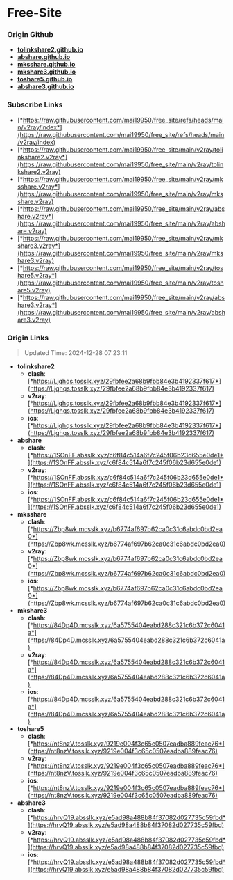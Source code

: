 # Free-Site

### Origin Github

- [**tolinkshare2.github.io**](https://github.com/tolinkshare2/tolinkshare2.github.io)
- [**abshare.github.io**](https://github.com/abshare/abshare.github.io)
- [**mksshare.github.io**](https://github.com/mksshare/mksshare.github.io)
- [**mkshare3.github.io**](https://github.com/mkshare3/mkshare3.github.io)
- [**toshare5.github.io**](https://github.com/toshare5/toshare5.github.io)
- [**abshare3.github.io**](https://github.com/abshare3/abshare3.github.io)

### Subscribe Links

- [*https://raw.githubusercontent.com/mai19950/free_site/refs/heads/main/v2ray/index*](https://raw.githubusercontent.com/mai19950/free_site/refs/heads/main/v2ray/index)
- [*https://raw.githubusercontent.com/mai19950/free_site/main/v2ray/tolinkshare2.v2ray*](https://raw.githubusercontent.com/mai19950/free_site/main/v2ray/tolinkshare2.v2ray)
- [*https://raw.githubusercontent.com/mai19950/free_site/main/v2ray/mksshare.v2ray*](https://raw.githubusercontent.com/mai19950/free_site/main/v2ray/mksshare.v2ray)
- [*https://raw.githubusercontent.com/mai19950/free_site/main/v2ray/abshare.v2ray*](https://raw.githubusercontent.com/mai19950/free_site/main/v2ray/abshare.v2ray)
- [*https://raw.githubusercontent.com/mai19950/free_site/main/v2ray/mkshare3.v2ray*](https://raw.githubusercontent.com/mai19950/free_site/main/v2ray/mkshare3.v2ray)
- [*https://raw.githubusercontent.com/mai19950/free_site/main/v2ray/toshare5.v2ray*](https://raw.githubusercontent.com/mai19950/free_site/main/v2ray/toshare5.v2ray)
- [*https://raw.githubusercontent.com/mai19950/free_site/main/v2ray/abshare3.v2ray*](https://raw.githubusercontent.com/mai19950/free_site/main/v2ray/abshare3.v2ray)

### Origin Links

> Updated Time: 2024-12-28 07:23:11

- **tolinkshare2**
  - **clash**: [*https://Ljqhqs.tosslk.xyz/29fbfee2a68b9fbb84e3b4192337f617*](https://Ljqhqs.tosslk.xyz/29fbfee2a68b9fbb84e3b4192337f617)
  - **v2ray**: [*https://Ljqhqs.tosslk.xyz/29fbfee2a68b9fbb84e3b4192337f617*](https://Ljqhqs.tosslk.xyz/29fbfee2a68b9fbb84e3b4192337f617)
  - **ios**: [*https://Ljqhqs.tosslk.xyz/29fbfee2a68b9fbb84e3b4192337f617*](https://Ljqhqs.tosslk.xyz/29fbfee2a68b9fbb84e3b4192337f617)
- **abshare**
  - **clash**: [*https://1SOnFF.absslk.xyz/c6f84c514a6f7c245f06b23d655e0de1*](https://1SOnFF.absslk.xyz/c6f84c514a6f7c245f06b23d655e0de1)
  - **v2ray**: [*https://1SOnFF.absslk.xyz/c6f84c514a6f7c245f06b23d655e0de1*](https://1SOnFF.absslk.xyz/c6f84c514a6f7c245f06b23d655e0de1)
  - **ios**: [*https://1SOnFF.absslk.xyz/c6f84c514a6f7c245f06b23d655e0de1*](https://1SOnFF.absslk.xyz/c6f84c514a6f7c245f06b23d655e0de1)
- **mksshare**
  - **clash**: [*https://Zbp8wk.mcsslk.xyz/b6774af697b62ca0c31c6abdc0bd2ea0*](https://Zbp8wk.mcsslk.xyz/b6774af697b62ca0c31c6abdc0bd2ea0)
  - **v2ray**: [*https://Zbp8wk.mcsslk.xyz/b6774af697b62ca0c31c6abdc0bd2ea0*](https://Zbp8wk.mcsslk.xyz/b6774af697b62ca0c31c6abdc0bd2ea0)
  - **ios**: [*https://Zbp8wk.mcsslk.xyz/b6774af697b62ca0c31c6abdc0bd2ea0*](https://Zbp8wk.mcsslk.xyz/b6774af697b62ca0c31c6abdc0bd2ea0)
- **mkshare3**
  - **clash**: [*https://84Dp4D.mcsslk.xyz/6a5755404eabd288c321c6b372c6041a*](https://84Dp4D.mcsslk.xyz/6a5755404eabd288c321c6b372c6041a)
  - **v2ray**: [*https://84Dp4D.mcsslk.xyz/6a5755404eabd288c321c6b372c6041a*](https://84Dp4D.mcsslk.xyz/6a5755404eabd288c321c6b372c6041a)
  - **ios**: [*https://84Dp4D.mcsslk.xyz/6a5755404eabd288c321c6b372c6041a*](https://84Dp4D.mcsslk.xyz/6a5755404eabd288c321c6b372c6041a)
- **toshare5**
  - **clash**: [*https://nt8nzV.tosslk.xyz/9219e004f3c65c0507eadba889feac76*](https://nt8nzV.tosslk.xyz/9219e004f3c65c0507eadba889feac76)
  - **v2ray**: [*https://nt8nzV.tosslk.xyz/9219e004f3c65c0507eadba889feac76*](https://nt8nzV.tosslk.xyz/9219e004f3c65c0507eadba889feac76)
  - **ios**: [*https://nt8nzV.tosslk.xyz/9219e004f3c65c0507eadba889feac76*](https://nt8nzV.tosslk.xyz/9219e004f3c65c0507eadba889feac76)
- **abshare3**
  - **clash**: [*https://hrvQ19.absslk.xyz/e5ad98a488b84f37082d027735c59fbd*](https://hrvQ19.absslk.xyz/e5ad98a488b84f37082d027735c59fbd)
  - **v2ray**: [*https://hrvQ19.absslk.xyz/e5ad98a488b84f37082d027735c59fbd*](https://hrvQ19.absslk.xyz/e5ad98a488b84f37082d027735c59fbd)
  - **ios**: [*https://hrvQ19.absslk.xyz/e5ad98a488b84f37082d027735c59fbd*](https://hrvQ19.absslk.xyz/e5ad98a488b84f37082d027735c59fbd)
